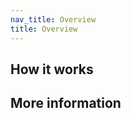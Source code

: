 ```yaml
---
nav_title: Overview
title: Overview
---
```


<!-- 
Introduce your plugin with a long description. What does it do, and why would someone want to use it? 

If this is an Enterprise version of an open-source plugin, explain what benefits the 
plugin adds over the free version.

For example: 

    Use the Mocking plugin to provide mock endpoints to test your APIs in development against your services.
    The plugin leverages standards based on the Open API Specification (OAS)
    for sending out mock responses to APIs. Mocking supports both Swagger 2.0 and OpenAPI 3.0.

    Benefits of service mocking with the Kong Mocking plugin:

    - Conforms to a design-first approach since mock responses are within OAS.
    - Accelerates development of services and APIs.
-->

## How it works

<!-- Describe how your plugin works. For example, if it transforms requests, how does it do that? -->

## More information

<!-- Bulleted list of links to more info about your plugin -->